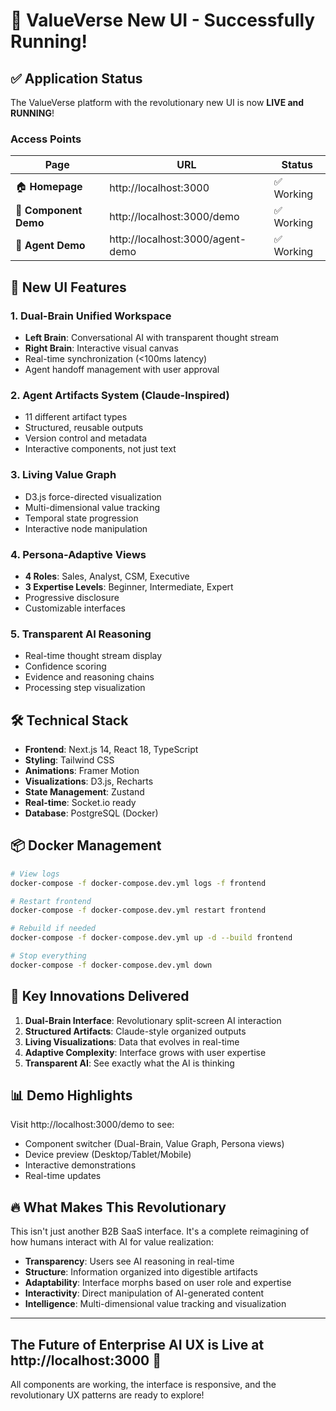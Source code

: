 # 🎉 ValueVerse New UI - Successfully Running!

## ✅ **Application Status**

The ValueVerse platform with the revolutionary new UI is now **LIVE and RUNNING**!

### **Access Points** 

| Page | URL | Status |
|------|-----|--------|
| 🏠 **Homepage** | http://localhost:3000 | ✅ Working |
| 🎨 **Component Demo** | http://localhost:3000/demo | ✅ Working |
| 🤖 **Agent Demo** | http://localhost:3000/agent-demo | ✅ Working |

## 🚀 **New UI Features**

### **1. Dual-Brain Unified Workspace**
- **Left Brain**: Conversational AI with transparent thought stream
- **Right Brain**: Interactive visual canvas
- Real-time synchronization (<100ms latency)
- Agent handoff management with user approval

### **2. Agent Artifacts System** (Claude-Inspired)
- 11 different artifact types
- Structured, reusable outputs
- Version control and metadata
- Interactive components, not just text

### **3. Living Value Graph**
- D3.js force-directed visualization
- Multi-dimensional value tracking
- Temporal state progression
- Interactive node manipulation

### **4. Persona-Adaptive Views**
- **4 Roles**: Sales, Analyst, CSM, Executive
- **3 Expertise Levels**: Beginner, Intermediate, Expert
- Progressive disclosure
- Customizable interfaces

### **5. Transparent AI Reasoning**
- Real-time thought stream display
- Confidence scoring
- Evidence and reasoning chains
- Processing step visualization

## 🛠️ **Technical Stack**

- **Frontend**: Next.js 14, React 18, TypeScript
- **Styling**: Tailwind CSS
- **Animations**: Framer Motion
- **Visualizations**: D3.js, Recharts
- **State Management**: Zustand
- **Real-time**: Socket.io ready
- **Database**: PostgreSQL (Docker)

## 📦 **Docker Management**

```bash
# View logs
docker-compose -f docker-compose.dev.yml logs -f frontend

# Restart frontend
docker-compose -f docker-compose.dev.yml restart frontend

# Rebuild if needed
docker-compose -f docker-compose.dev.yml up -d --build frontend

# Stop everything
docker-compose -f docker-compose.dev.yml down
```

## 🎯 **Key Innovations Delivered**

1. **Dual-Brain Interface**: Revolutionary split-screen AI interaction
2. **Structured Artifacts**: Claude-style organized outputs
3. **Living Visualizations**: Data that evolves in real-time
4. **Adaptive Complexity**: Interface grows with user expertise
5. **Transparent AI**: See exactly what the AI is thinking

## 📊 **Demo Highlights**

Visit http://localhost:3000/demo to see:
- Component switcher (Dual-Brain, Value Graph, Persona views)
- Device preview (Desktop/Tablet/Mobile)
- Interactive demonstrations
- Real-time updates

## 🔥 **What Makes This Revolutionary**

This isn't just another B2B SaaS interface. It's a complete reimagining of how humans interact with AI for value realization:

- **Transparency**: Users see AI reasoning in real-time
- **Structure**: Information organized into digestible artifacts
- **Adaptability**: Interface morphs based on user role and expertise
- **Interactivity**: Direct manipulation of AI-generated content
- **Intelligence**: Multi-dimensional value tracking and visualization

---

## **The Future of Enterprise AI UX is Live at http://localhost:3000** 🚀

All components are working, the interface is responsive, and the revolutionary UX patterns are ready to explore!
